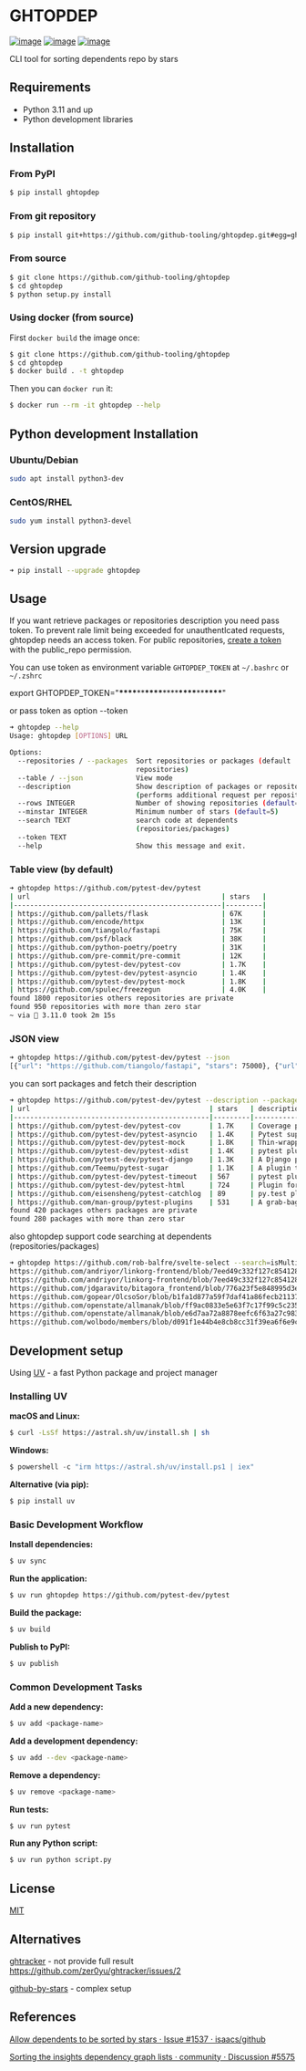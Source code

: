 # GHTOPDEP

[![image](https://img.shields.io/pypi/v/ghtopdep.svg)](https://pypi.org/project/ghtopdep/)
[![image](https://img.shields.io/pypi/l/ghtopdep.svg)](https://pypi.org/project/ghtopdep/)
[![image](https://img.shields.io/pypi/pyversions/ghtopdep.svg)](https://pypi.org/project/ghtopdep/)

CLI tool for sorting dependents repo by stars

## Requirements

- Python 3.11 and up
- Python development libraries

## Installation

### From PyPI

```sh
$ pip install ghtopdep
```

### From git repository

```sh
$ pip install git+https://github.com/github-tooling/ghtopdep.git#egg=ghtopdep
```

### From source

```sh
$ git clone https://github.com/github-tooling/ghtopdep
$ cd ghtopdep
$ python setup.py install
```

### Using docker (from source)

First `docker build` the image once:

```sh
$ git clone https://github.com/github-tooling/ghtopdep
$ cd ghtopdep
$ docker build . -t ghtopdep
```

Then you can `docker run` it:

```sh
$ docker run --rm -it ghtopdep --help
```

## Python development Installation

### Ubuntu/Debian

```sh
sudo apt install python3-dev
```

### CentOS/RHEL

```sh
sudo yum install python3-devel
```

## Version upgrade

```sh
➜ pip install --upgrade ghtopdep
```

## Usage

If you want retrieve packages or repositories description you need pass token.
To prevent rale limit being exceeded for unauthentIcated requests, ghtopdep needs an access token.
For public repositories, [create a token](https://github.com/settings/tokens/new?scopes=public_repo&description=ghtopdep)
with the public_repo permission.

You can use token as environment variable `GHTOPDEP_TOKEN` at `~/.bashrc` or `~/.zshrc`

export GHTOPDEP_TOKEN="**\*\*\*\***\*\***\*\*\*\***\*\*\*\***\*\*\*\***\*\***\*\*\*\***"

or pass token as option --token

```sh
➜ ghtopdep --help
Usage: ghtopdep [OPTIONS] URL

Options:
  --repositories / --packages  Sort repositories or packages (default
                               repositories)
  --table / --json             View mode
  --description                Show description of packages or repositories
                               (performs additional request per repository)
  --rows INTEGER               Number of showing repositories (default=10)
  --minstar INTEGER            Minimum number of stars (default=5)
  --search TEXT                search code at dependents
                               (repositories/packages)
  --token TEXT
  --help                       Show this message and exit.
```

### Table view (by default)

```sh
➜ ghtopdep https://github.com/pytest-dev/pytest
| url                                               | stars   |
|---------------------------------------------------|---------|
| https://github.com/pallets/flask                  | 67K     |
| https://github.com/encode/httpx                   | 13K     |
| https://github.com/tiangolo/fastapi               | 75K     |
| https://github.com/psf/black                      | 38K     |
| https://github.com/python-poetry/poetry           | 31K     |
| https://github.com/pre-commit/pre-commit          | 12K     |
| https://github.com/pytest-dev/pytest-cov          | 1.7K    |
| https://github.com/pytest-dev/pytest-asyncio      | 1.4K    |
| https://github.com/pytest-dev/pytest-mock         | 1.8K    |
| https://github.com/spulec/freezegun               | 4.0K    |
found 1800 repositories others repositories are private
found 950 repositories with more than zero star
~ via 🐍 3.11.0 took 2m 15s
```

### JSON view

```sh
➜ ghtopdep https://github.com/pytest-dev/pytest --json
[{"url": "https://github.com/tiangolo/fastapi", "stars": 75000}, {"url": "https://github.com/pallets/flask", "stars": 67000}, {"url": "https://github.com/psf/black", "stars": 38000}, {"url": "https://github.com/python-poetry/poetry", "stars": 31000}, {"url": "https://github.com/encode/httpx", "stars": 13000}, {"url": "https://github.com/pre-commit/pre-commit", "stars": 12000}, {"url": "https://github.com/spulec/freezegun", "stars": 4000}, {"url": "https://github.com/pytest-dev/pytest-mock", "stars": 1800}, {"url": "https://github.com/pytest-dev/pytest-cov", "stars": 1700}, {"url": "https://github.com/pytest-dev/pytest-asyncio", "stars": 1400}]
```

you can sort packages and fetch their description

```sh
➜ ghtopdep https://github.com/pytest-dev/pytest --description --packages
| url                                            | stars   | description                                                  |
|------------------------------------------------|---------|--------------------------------------------------------------|
| https://github.com/pytest-dev/pytest-cov       | 1.7K    | Coverage plugin for pytest                                   |
| https://github.com/pytest-dev/pytest-asyncio   | 1.4K    | Pytest support for asyncio                                   |
| https://github.com/pytest-dev/pytest-mock      | 1.8K    | Thin-wrapper around the mock package for easier use with... |
| https://github.com/pytest-dev/pytest-xdist     | 1.4K    | pytest plugin for distributed testing and loop-on-failures   |
| https://github.com/pytest-dev/pytest-django    | 1.3K    | A Django plugin for pytest                                   |
| https://github.com/Teemu/pytest-sugar          | 1.1K    | A plugin that changes the default look and feel of pytest    |
| https://github.com/pytest-dev/pytest-timeout   | 567     | pytest plugin to abort hanging tests                         |
| https://github.com/pytest-dev/pytest-html      | 724     | Plugin for generating HTML reports for pytest results        |
| https://github.com/eisensheng/pytest-catchlog  | 89      | py.test plugin to catch log messages                         |
| https://github.com/man-group/pytest-plugins    | 531     | A grab-bag of nifty pytest plugins                           |
found 420 packages others packages are private
found 280 packages with more than zero star
```

also ghtopdep support code searching at dependents (repositories/packages)

```sh
➜ ghtopdep https://github.com/rob-balfre/svelte-select --search=isMulti --minstar=0
https://github.com/andriyor/linkorg-frontend/blob/7eed49c332f127c8541281b85def80e54c882920/src/App.svelte with 0 stars
https://github.com/andriyor/linkorg-frontend/blob/7eed49c332f127c8541281b85def80e54c882920/src/providers/Post.svelte with 0 stars
https://github.com/jdgaravito/bitagora_frontend/blob/776a23f5e848995d3eba90563d55c96429470c48/src/Events/AddEvent.svelte with 0 stars
https://github.com/gopear/OlcsoSor/blob/b1fa1d877a59f7daf41a86fecb21137c91652d77/src/routes/index.svelte with 3 stars
https://github.com/openstate/allmanak/blob/ff9ac0833e5e63f7c17f99c5c2355b4e46c48148/app/src/routes/index.svelte with 3 stars
https://github.com/openstate/allmanak/blob/e6d7aa72a8878eefc6f63a27c983894de1cef294/app/src/components/ReportForm.svelte with 3 stars
https://github.com/wolbodo/members/blob/d091f1e44b4e8cb8cc31f39ea6f6e9c36211d019/sapper/src/components/Member.html with 1 stars
```

## Development setup

Using [UV](https://docs.astral.sh/uv/) - a fast Python package and project manager

### Installing UV

**macOS and Linux:**
```sh
$ curl -LsSf https://astral.sh/uv/install.sh | sh
```

**Windows:**
```powershell
$ powershell -c "irm https://astral.sh/uv/install.ps1 | iex"
```

**Alternative (via pip):**
```sh
$ pip install uv
```

### Basic Development Workflow

**Install dependencies:**
```sh
$ uv sync
```

**Run the application:**
```sh
$ uv run ghtopdep https://github.com/pytest-dev/pytest
```

**Build the package:**
```sh
$ uv build
```

**Publish to PyPI:**
```sh
$ uv publish
```

### Common Development Tasks

**Add a new dependency:**
```sh
$ uv add <package-name>
```

**Add a development dependency:**
```sh
$ uv add --dev <package-name>
```

**Remove a dependency:**
```sh
$ uv remove <package-name>
```

**Run tests:**
```sh
$ uv run pytest
```

**Run any Python script:**
```sh
$ uv run python script.py
```

## License

[MIT](https://choosealicense.com/licenses/mit/)

## Alternatives

[ghtracker](https://github.com/zer0yu/ghtracker) - not provide full result https://github.com/zer0yu/ghtracker/issues/2

[github-by-stars](https://github.com/hacker-DOM/github-by-stars) - complex setup


## References

[Allow dependents to be sorted by stars · Issue #1537 · isaacs/github](https://github.com/isaacs/github/issues/1537)

[Sorting the insights dependency graph lists · community · Discussion #5575](https://github.com/orgs/community/discussions/5575)
